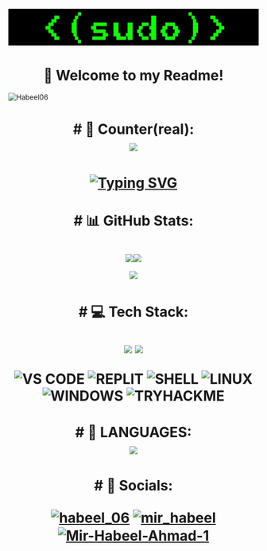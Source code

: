![MasterHead](banner.jpg)
<h1 align="center"> 👋 Welcome to my Readme!</h1>
<p align="left"> <img src="https://komarev.com/ghpvc/?username=Habeel06&label=Profile%20views&color=00FF00&style=flat" alt="Habeel06" /> </p>

<h1 align="center"> # 👀 Counter(real):

<br>
  <img src="https://profile-counter.glitch.me/Habeel06/count.svg" />
</h1>

<h1 align = "center">
<a href="https://git.io/typing-svg"><img src="https://readme-typing-svg.herokuapp.com?font=Fira+Code&size=75&duration=1500&pause=600&color=FF0000&background=000000EE&center=true&vCenter=true&multiline=true&width=1920&height=384&lines=Hi!;My+name+is+Habeel!;I+am+a+Web+Developer+and+an;+Ethical+Hacker!" alt="Typing SVG" /></a>
</h1>

<h1 align="center"> # 📊 GitHub Stats: 

![](https://github-readme-stats.vercel.app/api?username=Habeel06&theme=vision-friendly-dark&hide_border=true&include_all_commits=true&count_private=true)![](https://github-readme-streak-stats.herokuapp.com/?user=Habeel06&theme=vision-friendly-dark&hide_border=true&include_all_commits=true&count_private=true)<br/>![](https://github-readme-stats.vercel.app/api/top-langs/?username=Habeel06&theme=vision-friendly-dark&hide_border=true&layout=compact&include_all_commits=true&count_private=true)
<h1 align="center"> 
# 💻 Tech Stack:
<div align="center">

  <img src="https://skillicons.dev/icons?i=vscode,powershell,linux,blender"> <img src="https://storage.googleapis.com/replit/images/1639624946953_10f01364bd4141e691a099115f6fd88b.png">  
</div>

![VS CODE](https://img.shields.io/badge/VS_CODE-3670A0?style=for-the-badge&logo=VS_CODE&logoColor=ffdd54) ![REPLIT](https://img.shields.io/badge/replit-%23E34F26.svg?style=for-the-badge&logo=replit&logoColor=white) ![SHELL](https://img.shields.io/badge/powershell-%23323330.svg?style=for-the-badge&logo=powershell&logoColor=%23F7DF1E) ![LINUX](https://img.shields.io/badge/linux-%23026AA7.svg?style=for-the-badge&logo=linux&logoColor=white) ![WINDOWS](https://img.shields.io/badge/-windows-00979D?style=for-the-badge&logo=windows&logoColor=white) ![TRYHACKME](https://img.shields.io/badge/-tryhackme-C51A4A?style=for-the-badge&logo=tryhackme) 
<!--<h2 align="center">My Github Statistics</h2>
<div align="center">
<img alt ="stats" src="https://github-readme-stats.vercel.app/api?username=Habeel06&show_icons=true&locale=en&theme=tokyonight&hide_border=true&include_all_commits=true">
  <br>
  <img src="https://github-readme-streak-stats.herokuapp.com/?user=Habeel06&theme=tokyonight&hide_border=true">
  <br>
  <img src='https://github-readme-stats.vercel.app/api/top-langs?username=Habeel06&hide=css&layout=compact&theme=tokyonight&hide_border=true'>
</div>-->

 <h1 align="center"># 📝 LANGUAGES:
 <div align="center">

  <img src="https://skillicons.dev/icons?i=css,html,python"> 
</div>

<h1 align="center"># 📱 Socials:
<p align="center">
<a href="https://twitter.com/habeel_06" target="blank"><img align="center" src="https://raw.githubusercontent.com/rahuldkjain/github-profile-readme-generator/master/src/images/icons/Social/twitter.svg" alt="habeel_06" height="30" width="40" /></a>
<a href="https://instagram.com/mir_habeel" target="blank"><img align="center" src="https://raw.githubusercontent.com/rahuldkjain/github-profile-readme-generator/master/src/images/icons/Social/instagram.svg" alt="mir_habeel" height="30" width="40" /></a>
<a href="https://www.quora.com/profile/Mir-Habeel-Ahmad-1" target="blank"><img align="center" src="https://cdn-icons-png.flaticon.com/512/174/174865.png" alt="Mir-Habeel-Ahmad-1" height="35" width="40" /></a>	
</p>

<!-- ## 📱 Socials
<p align="center">
	<a href="https://www.quora.com/profile/Mir-Habeel-Ahmad-1">
		<img src="https://img.shields.io/badge/Quora-informational?style=social&logo=quora"/>
	</a>
	<a href="https://replit.com/@habeel">
		<img src="https://img.shields.io/badge/Replit-informational?style=social&logo=replit"/>
	</a>
	<a href="https://github.com/Habeel06">
		<img src="https://img.shields.io/badge/Github-informational?style=social&logo=github"/>
	</a>
</p> -->



